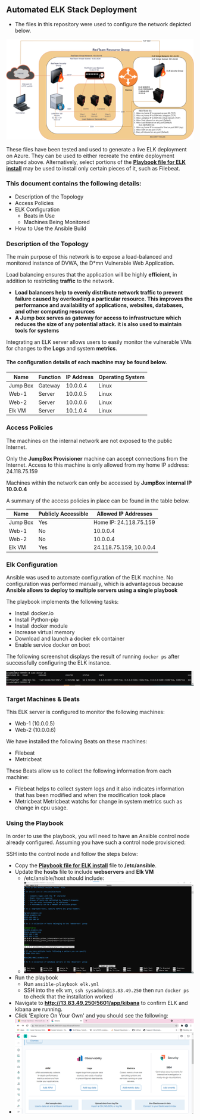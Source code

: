 ## Automated ELK Stack Deployment

* The files in this repository were used to configure the network depicted below.

![alt_text](CloudDiagram.png)

These files have been tested and used to generate a live ELK deployment on Azure. They can be used to either recreate the entire deployment pictured above. Alternatively, select portions of the __[Playbook file for ELK install](elk.yml)__ may be used to install only certain pieces of it, such as Filebeat.

### This document contains the following details:
- Description of the Topology
- Access Policies
- ELK Configuration
  - Beats in Use
  - Machines Being Monitored
- How to Use the Ansible Build


### Description of the Topology

The main purpose of this network is to expose a load-balanced and monitored instance of DVWA, the D*mn Vulnerable Web Application.

Load balancing ensures that the application will be highly __efficient__, in addition to restricting __traffic__ to the network.
- __Load balancers help to evenly distribute network traffic to prevent failure caused by overloading a particular resource. This improves the performance and availability of applications, websites, databases, and other computing resources__
- __A Jump box serves as gateway for access to infrastructure which reduces the size of any potential attack. it is also used to maintain tools for systems__

Integrating an ELK server allows users to easily monitor the vulnerable VMs for changes to the __Logs__ and system __metrics__.


#### The configuration details of each machine may be found below.

| Name     | Function | IP Address | Operating System |    
|----------|----------|------------|------------------|      
| Jump Box | Gateway  | 10.0.0.4   | Linux            |      
| Web-1    | Server   | 10.0.0.5   | Linux            |
| Web-2    | Server   | 10.0.0.6   | Linux            |
| Elk VM   | Server   | 10.1.0.4   | Linux            |

### Access Policies

The machines on the internal network are not exposed to the public Internet. 

Only the __JumpBox Provisioner__ machine can accept connections from the Internet. Access to this machine is only allowed from my home IP address: 24.118.75.159

Machines within the network can only be accessed by __JumpBox internal IP 10.0.0.4__

A summary of the access policies in place can be found in the table below.

| Name     | Publicly Accessible | Allowed IP Addresses   |
|----------|---------------------|------------------------|
| Jump Box |     Yes             | Home IP: 24.118.75.159 |
| Web-1    |     No              | 10.0.0.4               |
| Web-2    |     No              | 10.0.0.4               |
| Elk VM   |     Yes             | 24.118.75.159, 10.0.0.4|
### Elk Configuration

Ansible was used to automate configuration of the ELK machine. No configuration was performed manually, which is advantageous because __Ansible allows to deploy to multiple servers using a single playbook__

The playbook implements the following tasks:
- Install docker.io
- Install Python-pip
- Install docker module
- Increase virtual memory
- Download and launch a docker elk container
- Enable service docker on boot

The following screenshot displays the result of running `docker ps` after successfully configuring the ELK instance.

![alt_text](Cloud_HW/image_(17).png)

### Target Machines & Beats
This ELK server is configured to monitor the following machines:
- Web-1 (10.0.0.5)
- Web-2 (10.0.0.6)

We have installed the following Beats on these machines:
- Filebeat
- Metricbeat

These Beats allow us to collect the following information from each machine:
- Filebeat helps to collect system logs and it also indicates information that has been modified and when the modification took place
- Metricbeat Metricbeat watchs for change in system metrics such as change in cpu usage.

### Using the Playbook
In order to use the playbook, you will need to have an Ansible control node already configured. Assuming you have such a control node provisioned: 

SSH into the control node and follow the steps below:
- Copy the __[Playbook file for ELK install](elk.yml)__ file to __/etc/ansible__.
- Update the __hosts__ file to include __webservers__ and __Elk VM__ 
  - /etc/ansible/host should include:
  -  ![alt_text](Cloud_HW/image_(18).png)
- Run the playbook
  - Run `ansible-playbook elk.yml`
  - SSH into the elk vm, `ssh sysadmin@13.83.49.250` then run `docker ps` to check that the installation worked
- Navigate to __http://13.83.49.250:5601/app/kibana__ to confirm ELK and kibana are running.
- Click 'Explore On Your Own' and you should see the following:
- ![alt_text](Cloud_HW/image_(1).png)
